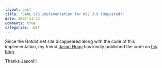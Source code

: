 ```yaml
---
layout: post
title: "SAML STS implementation for WSE 3.0 (Reposted)"
date: 2007-11-22
comments: true
categories: .NET
---
```


Since the Gotdot.net site disappeared along with the code of this
implementation, my friend [Jason
Hogg](http://blogs.msdn.com/thehoggblog/) has kindly published the code
on [his
blog](http://blogs.msdn.com/thehoggblog/archive/2007/11/20/saml-sts-for-wse-3-0-reposted.aspx).

Thanks Jason!!!

